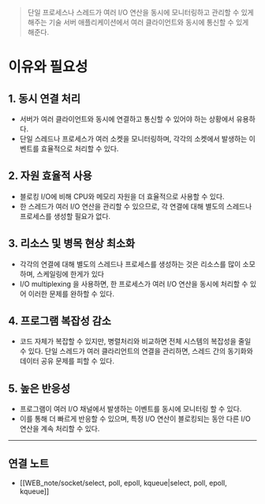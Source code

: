 >단일 프로세스나 스레드가 여러 I/O 연산을 동시에 모니터링하고 관리할 수 있게 해주는 기술
>서버 애플리케이션에서 여러 클라이언트와 동시에 통신할 수 있게 해준다.

# 이유와 필요성
## 1. 동시 연결 처리
- 서버가 여러 클라이언트와 동시에 연결하고 통신할 수 있어야 하는 상황에서 유용하다.
- 단일 스레드나 프로세스가 여러 소켓을 모니터링하며, 각각의 소켓에서 발생하는 이벤트를 효율적으로 처리할 수 있다.
## 2. 자원 효율적 사용
- 블로킹 I/O에 비해 CPU와 메모리 자원을 더 효율적으로 사용할 수 있다.
- 한 스레드가 여러 I/O 연산을 관리할 수 있으므로, 각 연결에 대해 별도의 스레드나 프로세스를 생성할 필요가 없다.
## 3. 리소스 및 병목 현상 최소화
- 각각의 연결에 대해 별도의 스레드나 프로세스를 생성하는 것은 리소스를 많이 소모하며, 스케일링에 한게가 있다
- I/O multiplexing 을 사용하면, 한 프로세스가 여러 I/O 연산을 동시에 처리할 수 있어 이러한 문제를 완하할 수 있다.
## 4. 프로그램 복잡성 감소
- 코드 자체가 복잡할 수 있지만, 병렬처리와 비교하면 전체 시스템의 복잡성을 줄일 수 있다. 단일 스레드가 여러 클라리언트의 연결을 관리하면, 스레드 간의 동기화와 데이터 공유 문제를 피할 수 있다.
## 5. 높은 반응성
- 프로그램이 여러 I/O 채널에서 발생하는 이벤트를 동시에 모니터링 할 수 있다.
- 이를 통해 더 빠르게 반응할 수 있으며, 특정 I/O 연산이 블로킹되는 동안 다른 I/O 연산을 계속 처리할 수 있다.


---
## 연결 노트
- [[WEB_note/socket/select, poll, epoll, kqueue|select, poll, epoll, kqueue]]
